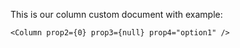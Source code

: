 This is our column custom document with example:

    <Column prop2={0} prop3={null} prop4="option1" />